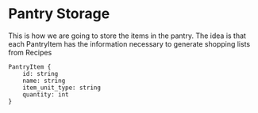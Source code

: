# Pantry Storage

This is how we are going to store the items in the pantry. The idea is that each PantryItem has the information necessary to generate shopping lists from Recipes

```
PantryItem {
    id: string
    name: string
    item_unit_type: string
    quantity: int
}
```
